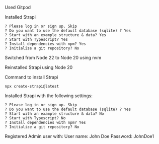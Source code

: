 Used Gitpod

Installed Strapi

```
? Please log in or sign up. Skip
? Do you want to use the default database (sqlite) ? Yes
? Start with an example structure & data? Yes
? Start with Typescript? Yes
? Install dependencies with npm? Yes
? Initialize a git repository? No
```

Switched from Node 22 to Node 20 using nvm

Reinstalled Strapi using Node 20

Command to install Strapi
```
npx create-strapi@latest
```

Installed Strapi with the following settings:
```
? Please log in or sign up. Skip
? Do you want to use the default database (sqlite) ? Yes
? Start with an example structure & data? No
? Start with Typescript? No
? Install dependencies with npm? Yes
? Initialize a git repository? No
```

Registered Admin user with:
User name: John Doe
Password: JohnDoe1